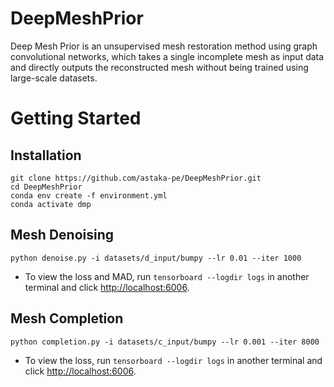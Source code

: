 # DeepMeshPrior

Deep Mesh Prior is an unsupervised mesh restoration method using graph convolutional networks, which takes a single incomplete mesh as input data and directly outputs the reconstructed mesh without being trained using large-scale datasets.

# Getting Started

## Installation
```
git clone https://github.com/astaka-pe/DeepMeshPrior.git
cd DeepMeshPrior
conda env create -f environment.yml
conda activate dmp
```

## Mesh Denoising
```
python denoise.py -i datasets/d_input/bumpy --lr 0.01 --iter 1000
```
- To view the loss and MAD, run `tensorboard --logdir logs` in another terminal and click <http://localhost:6006>.

## Mesh Completion
```
python completion.py -i datasets/c_input/bumpy --lr 0.001 --iter 8000
```
- To view the loss, run `tensorboard --logdir logs` in another terminal and click <http://localhost:6006>.